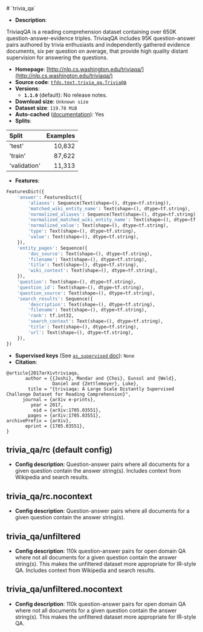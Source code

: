 <div itemscope itemtype="http://schema.org/Dataset">
  <div itemscope itemprop="includedInDataCatalog" itemtype="http://schema.org/DataCatalog">
    <meta itemprop="name" content="TensorFlow Datasets" />
  </div>
  <meta itemprop="name" content="trivia_qa" />
  <meta itemprop="description" content="TriviaqQA is a reading comprehension dataset containing over 650K&#10;question-answer-evidence triples. TriviaqQA includes 95K question-answer&#10;pairs authored by trivia enthusiasts and independently gathered evidence&#10;documents, six per question on average, that provide high quality distant&#10;supervision for answering the questions.&#10;&#10;&#10;To use this dataset:&#10;&#10;```python&#10;import tensorflow_datasets as tfds&#10;&#10;ds = tfds.load(&#x27;trivia_qa&#x27;, split=&#x27;train&#x27;)&#10;for ex in ds.take(4):&#10;  print(ex)&#10;```&#10;&#10;See [the guide](https://www.tensorflow.org/datasets/overview) for more&#10;informations on [tensorflow_datasets](https://www.tensorflow.org/datasets).&#10;&#10;" />
  <meta itemprop="url" content="https://www.tensorflow.org/datasets/catalog/trivia_qa" />
  <meta itemprop="sameAs" content="http://nlp.cs.washington.edu/triviaqa/" />
  <meta itemprop="citation" content="&#10;@article{2017arXivtriviaqa,&#10;       author = {{Joshi}, Mandar and {Choi}, Eunsol and {Weld},&#10;                 Daniel and {Zettlemoyer}, Luke},&#10;        title = &quot;{triviaqa: A Large Scale Distantly Supervised Challenge Dataset for Reading Comprehension}&quot;,&#10;      journal = {arXiv e-prints},&#10;         year = 2017,&#10;          eid = {arXiv:1705.03551},&#10;        pages = {arXiv:1705.03551},&#10;archivePrefix = {arXiv},&#10;       eprint = {1705.03551},&#10;}&#10;" />
</div>
# `trivia_qa`

*   **Description**:

TriviaqQA is a reading comprehension dataset containing over 650K
question-answer-evidence triples. TriviaqQA includes 95K question-answer pairs
authored by trivia enthusiasts and independently gathered evidence documents,
six per question on average, that provide high quality distant supervision for
answering the questions.

*   **Homepage**:
    [http://nlp.cs.washington.edu/triviaqa/](http://nlp.cs.washington.edu/triviaqa/)
*   **Source code**:
    [`tfds.text.trivia_qa.TriviaQA`](https://github.com/tensorflow/datasets/tree/master/tensorflow_datasets/text/trivia_qa.py)
*   **Versions**:
    *   **`1.1.0`** (default): No release notes.
*   **Download size**: `Unknown size`
*   **Dataset size**: `119.78 MiB`
*   **Auto-cached**
    ([documentation](https://www.tensorflow.org/datasets/performances#auto-caching)):
    Yes
*   **Splits**:

Split        | Examples
:----------- | -------:
'test'       | 10,832
'train'      | 87,622
'validation' | 11,313

*   **Features**:

```python
FeaturesDict({
    'answer': FeaturesDict({
        'aliases': Sequence(Text(shape=(), dtype=tf.string)),
        'matched_wiki_entity_name': Text(shape=(), dtype=tf.string),
        'normalized_aliases': Sequence(Text(shape=(), dtype=tf.string)),
        'normalized_matched_wiki_entity_name': Text(shape=(), dtype=tf.string),
        'normalized_value': Text(shape=(), dtype=tf.string),
        'type': Text(shape=(), dtype=tf.string),
        'value': Text(shape=(), dtype=tf.string),
    }),
    'entity_pages': Sequence({
        'doc_source': Text(shape=(), dtype=tf.string),
        'filename': Text(shape=(), dtype=tf.string),
        'title': Text(shape=(), dtype=tf.string),
        'wiki_context': Text(shape=(), dtype=tf.string),
    }),
    'question': Text(shape=(), dtype=tf.string),
    'question_id': Text(shape=(), dtype=tf.string),
    'question_source': Text(shape=(), dtype=tf.string),
    'search_results': Sequence({
        'description': Text(shape=(), dtype=tf.string),
        'filename': Text(shape=(), dtype=tf.string),
        'rank': tf.int32,
        'search_context': Text(shape=(), dtype=tf.string),
        'title': Text(shape=(), dtype=tf.string),
        'url': Text(shape=(), dtype=tf.string),
    }),
})
```

*   **Supervised keys** (See
    [`as_supervised` doc](https://www.tensorflow.org/datasets/api_docs/python/tfds/load#args)):
    `None`
*   **Citation**:

```
@article{2017arXivtriviaqa,
       author = {{Joshi}, Mandar and {Choi}, Eunsol and {Weld},
                 Daniel and {Zettlemoyer}, Luke},
        title = "{triviaqa: A Large Scale Distantly Supervised Challenge Dataset for Reading Comprehension}",
      journal = {arXiv e-prints},
         year = 2017,
          eid = {arXiv:1705.03551},
        pages = {arXiv:1705.03551},
archivePrefix = {arXiv},
       eprint = {1705.03551},
}
```

## trivia_qa/rc (default config)

*   **Config description**: Question-answer pairs where all documents for a
    given question contain the answer string(s). Includes context from Wikipedia
    and search results.

## trivia_qa/rc.nocontext

*   **Config description**: Question-answer pairs where all documents for a
    given question contain the answer string(s).

## trivia_qa/unfiltered

*   **Config description**: 110k question-answer pairs for open domain QA where
    not all documents for a given question contain the answer string(s). This
    makes the unfiltered dataset more appropriate for IR-style QA. Includes
    context from Wikipedia and search results.

## trivia_qa/unfiltered.nocontext

*   **Config description**: 110k question-answer pairs for open domain QA where
    not all documents for a given question contain the answer string(s). This
    makes the unfiltered dataset more appropriate for IR-style QA.
